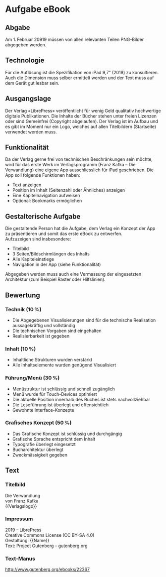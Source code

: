 # Aufgabe eBook

## Abgabe
Am 1. Februar 20919 müssen von allen relevanten Teilen PNG-Bilder abgegeben werden.

## Technologie
Für die Auflösung ist die Spezifikation von iPad 9,7" (2018) zu konsultieren. Auch die Dimension muss selber ermittelt werden und der Text muss auf dem Gerät gut lesbar sein.

## Ausgangslage
Der Verlag «LibrePress» veröffentlicht für wenig Geld qualitativ hochwertige digitale Publikationen. Die Inhalte der Bücher stehen unter freien Lizenzen oder sind Gemeinfrei (Copyright abgelaufen).
Der Verlag ist im Aufbau und es gibt im Moment nur ein Logo, welches auf allen Titelbildern (Startseite) verwendet werden muss.

## Funktionalität
Da der Verlag gerne frei von technischen Beschränkungen sein möchte, wird für das erste Werk im Verlagsprogramm (Franz Kafka – Die Verwandlung) eine eigene App ausschliesslich für iPad geschrieben. Die App soll folgende Funktionen haben:

* Text anzeigen
* Position im Inhalt (Seitenzahl oder Ähnliches) anzeigen
* Eine Kapitelnavigation aufweisen
* Optional: Bookmarks ermöglichen


## Gestalterische Aufgabe
Die gestaltende Person hat die Aufgabe, dem Verlag ein Konzept der App zu präsentieren und somit das erste eBook zu entwerfen.  
Aufzuzeigen sind insbesondere:

* Titelbild
* 3 Seiten/Bildschirmlängen des Inhalts
* Alle Kapiteleinstiege
* Navigation in der App (siehe Funktionalität)

Abgegeben werden muss auch eine Vermassung der eingesetzten Architektur (zum Beispiel Raster oder Hilfslinien).



## Bewertung

### Technik (10 %)
* Die Abgegebenen Visualisierungen sind für die technische Realisation aussagekräftig und vollständig
* Die technischen Vorgaben sind eingehalten
* Realisierbarkeit ist gegeben

### Inhalt (10 %)
* Inhaltliche Strukturen wurden verstärkt
* Alle Inhaltselemente wurden genügend Visualisiert

### Führung/Menü (30 %)
* Menüstruktur ist schlüssig und schnell zugänglich
* Menü wurde für Touch-Devices optimiert
* Die aktuelle Position innerhalb des Buches ist stets nachvollziehbar
* Die Leseführung ist überlegt und offensichtlich
* Gewohnte Interface-Konzepte

### Grafisches Konzept (50 %)
* Das Grafische Konzept ist schlüssig und durchgängig
* Grafische Sprache entspricht dem Inhalt
* Typografie überlegt eingesetzt
* Bucharchitektur überlegt
* Zweckmässigkeit gegeben


## Text

### Titelbild
Die Verwandlung  
von Franz Kafka  
{{Verlagslogo}}  

### Impressum
2019 – LibrePress  
Creative Commons License (CC BY-SA 4.0)  
Gestaltung: {{Name}}  
Text: Project Gutenberg – gutenberg.org  

### Text-Manus
http://www.gutenberg.org/ebooks/22367
